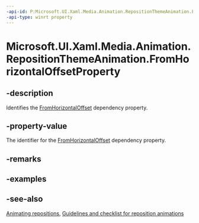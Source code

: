 ```yaml
---
-api-id: P:Microsoft.UI.Xaml.Media.Animation.RepositionThemeAnimation.FromHorizontalOffsetProperty
-api-type: winrt property
---
```


<!-- Property syntax
public Windows.UI.Xaml.DependencyProperty FromHorizontalOffsetProperty { get; }
-->

# Microsoft.UI.Xaml.Media.Animation.RepositionThemeAnimation.FromHorizontalOffsetProperty

## -description
Identifies the [FromHorizontalOffset](repositionthemeanimation_fromhorizontaloffset.md) dependency property.

## -property-value
The identifier for the [FromHorizontalOffset](repositionthemeanimation_fromhorizontaloffset.md) dependency property.

## -remarks

## -examples

## -see-also
[Animating repositions](/previous-versions/windows/apps/jj649434(v=win.10)), [Guidelines and checklist for reposition animations](/windows/uwp/style/motion-reposition)

